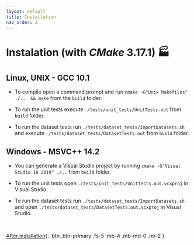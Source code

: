 ```yaml
---
layout: default
title: Installation
nav_order: 2
---
```

# Instalation (with *CMake* 3.17.1) &#127981;

## Linux, UNIX - GCC 10.1
* To compile open a command prompt and run `cmake -G"Unix Makefiles" ./..  && make` from the `build` folder.

* To run the unit tests execute `./tests/unit_tests/UnitTests.out` from `build` folder.

* To run the dataset tests run `./tests/dataset_tests/ImportDatasets.sh` and execute `./tests/dataset_tests/DatasetTests.out` from `build` folder.

## Windows - MSVC++ 14.2
 * You can generate a Visual Studio project by running `cmake -G"Visual Studio 16 2019" ./..` from `build` folder.

 * To run the unit tests open `./tests/unit_tests/UnitTests.out.vcxproj` in Visual Studio.
 
* To run the dataset tests run `./tests/dataset_tests/ImportDatasets.sh` and open `./tests/dataset_tests/DatasetTests.out.vcxproj` in Visual Studio.
 
<br/>

 [After installation]({{site.baseurl}}/quick_start.html){: .btn .btn-primary .fs-5 .mb-4 .mb-md-0 .mr-2 }
 
